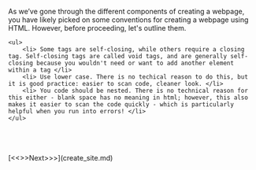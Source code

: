 As we’ve gone through the different components of creating a webpage, you have likely picked on some conventions for creating a webpage using HTML. However, before proceeding, let's outline them.

    <ul>
        <li> Some tags are self-closing, while others require a closing tag. Self-closing tags are called void tags, and are generally self-closing because you wouldn't need or want to add another element within a tag </li>
        <li> Use lower case. There is no techical reason to do this, but it is good practice: easier to scan code, cleaner look. </li>
        <li> You code should be nested. There is no technical reason for this either - blank space has no meaning in html; however, this also makes it easier to scan the code quickly - which is particularly helpful when you run into errors! </li>
    </ul>
<br/>
<br/>
<br/>
[<<<Previous<<<](images.md) | [>>>Next>>>](create_site.md)